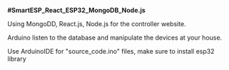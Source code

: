**#SmartESP_React_ESP32_MongoDB_Node.js**

Using MongoDD, React.js, Node.js for the controller website.

Arduino listen to the database and manipulate the devices at your house.

Use ArduinoIDE for "source_code.ino" files, make sure to install esp32 library
